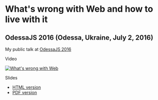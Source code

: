 # What's wrong with Web and how to live with it
## OdessaJS 2016 (Odessa, Ukraine, July 2, 2016)

My public talk at [OdessaJS 2016](http://odessajs.org)

Video

[![What's wrong with Web](http://img.youtube.com/vi/qUxpEeI5vw8/0.jpg)](https://www.youtube.com/watch?v=qUxpEeI5vw8)

Slides
 - [HTML version](https://chicoxyzzy.github.io/talks/whats_wrong_with_web)
 - [PDF version](http://www.slideshare.net/SergeyRubanov/whats-wrong-with-web)
